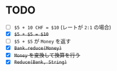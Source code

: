 # TODO

- [ ] `$5 + 10 CHF = $10` (レートが `2:1` の場合)
- [x] ~~`$5 + $5 = $10`~~
- [ ] `$5 + $5` が `Money` を返す
- [x] ~~`Bank.reduce(Money)`~~
- [x] ~~`Money` を変換して換算を行う~~
- [x] ~~`Reduce(Bank, String)`~~